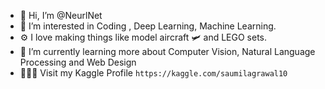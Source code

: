 - 👋 Hi, I’m @NeurlNet
- 👀 I’m interested in Coding , Deep Learning, Machine Learning.
- ⚙️ I love making things like model aircraft 🛩️ and LEGO sets. 
- 🌱 I’m currently learning more about Computer Vision, Natural Language Processing and Web Design
- 👨🏼‍💻 Visit my Kaggle Profile `https://kaggle.com/saumilagrawal10`


<!---
SaumilAgrawal/SaumilAgrawal is a ✨ special ✨ repository because its `README.md` (this file) appears on your GitHub profile.
You can click the Preview link to take a look at your changes.
--->
